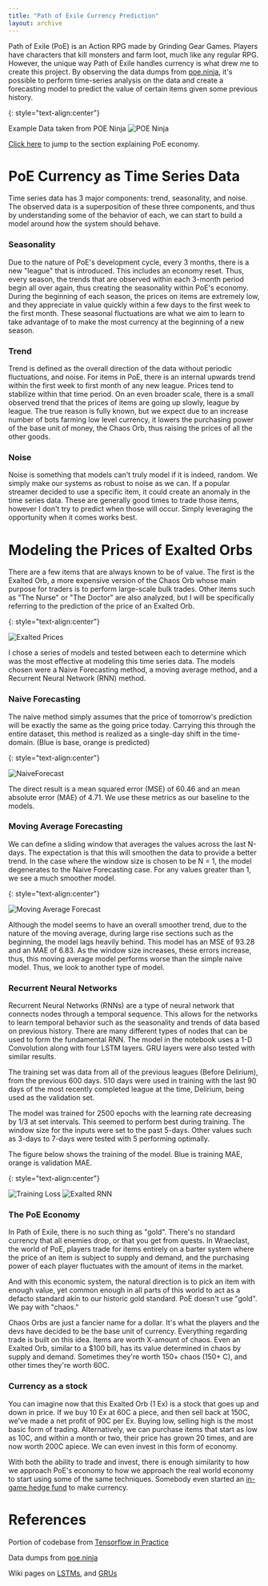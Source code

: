 ```yaml
---
title: "Path of Exile Currency Prediction"
layout: archive
---
```


Path of Exile (PoE) is an Action RPG made by Grinding Gear Games. Players have characters that kill monsters and farm loot, much like any regular RPG. However, the unique way Path of Exile handles currency is what drew me to create this project. By observing the data dumps from [poe.ninja](https://poe.ninja/), it's possible to perform time-series analysis on the data and create a forecasting model to predict the value of certain items given some previous history.

{: style="text-align:center"}

Example Data taken from POE Ninja
![POE Ninja](/assets/images/poedata/poeninja.png)

[Click here](#poeecon) to jump to the section explaining PoE economy.

# PoE Currency as Time Series Data

Time series data has 3 major components: trend, seasonality, and noise. The observed data is a superposition of these three components, and thus by understanding some of the behavior of each, we can start to build a model around how the system should behave.

### Seasonality

Due to the nature of PoE's development cycle, every 3 months, there is a new "league" that is introduced. This includes an economy reset. Thus, every season, the trends that are observed within each 3-month period begin all over again, thus creating the seasonality within PoE's economy. During the beginning of each season, the prices on items are extremely low, and they appreciate in value quickly within a few days to the first week to the first month. These seasonal fluctuations are what we aim to learn to take advantage of to make the most currency at the beginning of a new season.

### Trend

Trend is defined as the overall direction of the data without periodic fluctuations, and noise. For items in PoE, there is an internal upwards trend within the first week to first month of any new league. Prices tend to stabilize within that time period. On an even broader scale, there is a small observed trend that the prices of items are going up slowly, league by league. The true reason is fully known, but we expect due to an increase number of bots farming low level currency, it lowers the purchasing power of the base unit of money, the Chaos Orb, thus raising the prices of all the other goods.

### Noise

Noise is something that models can't truly model if it is indeed, random. We simply make our systems as robust to noise as we can. If a popular streamer decided to use a specific item, it could create an anomaly in the time series data. These are generally good times to trade those items, however I don't try to predict when those will occur. Simply leveraging the opportunity when it comes works best.

# Modeling the Prices of Exalted Orbs

There are a few items that are always known to be of value. The first is the Exalted Orb, a more expensive version of the Chaos Orb whose main purpose for traders is to perform large-scale bulk trades. Other items such as "The Nurse" or "The Doctor" are also analyzed, but I will be specifically referring to the prediction of the price of an Exalted Orb.

{: style="text-align:center"}

![Exalted Prices](/assets/images/poedata/exaltedpriceall.png)

I chose a series of models and tested between each to determine which was the most effective at modeling this time series data. The models chosen were a Naive Forecasting method, a moving average method, and a Recurrent Neural Network (RNN) method.

### Naive Forecasting
The naive method simply assumes that the price of tomorrow's prediction will be exactly the same as the going price today. Carrying this through the entire dataset, this method is realized as a single-day shift in the time-domain. (Blue is base, orange is predicted)

{: style="text-align:center"}

![NaiveForecast](/assets/images/poedata/naiveforecast.png)

The direct result is a mean squared error (MSE) of 60.46 and an mean absolute error (MAE) of 4.71. We use these metrics as our baseline to the models.

### Moving Average Forecasting
We can define a sliding window that averages the values across the last N-days. The expectation is that this will smoothen the data to provide a better trend. In the case where the window size is chosen to be N = 1, the model degenerates to the Naive Forecasting case. For any values greater than 1, we see a much smoother model.

{: style="text-align:center"}

![Moving Average Forecast](/assets/images/poedata/movingaverage.png)

Although the model seems to have an overall smoother trend, due to the nature of the moving average, during large rise sections such as the beginning, the model lags heavily behind. This model has an MSE of 93.28 and an MAE of 6.83. As the window size increases, these errors increase, thus, this moving average model performs worse than the simple naive model. Thus, we look to another type of model.

### Recurrent Neural Networks

Recurrent Neural Networks (RNNs) are a type of neural network that connects nodes through a temporal sequence. This allows for the networks to learn temporal behavior such as the seasonality and trends of data based on previous history. There are many different types of nodes that can be used to form the fundamental RNN. The model in the notebook uses a 1-D Convolution along with four LSTM layers. GRU layers were also tested with similar results.

The training set was data from all of the previous leagues (Before Delirium), from the previous 600 days. 510 days were used in training with the last 90 days of the most recently completed league at the time, Delirium, being used as the validation set.

The model was trained for 2500 epochs with the learning rate decreasing by 1/3 at set intervals. This seemed to perform best during training. The window size for the inputs were set to the past 5-days. Other values such as 3-days to 7-days were tested with 5 performing optimally.

The figure below shows the training of the model. Blue is training MAE, orange is validation MAE.

{: style="text-align:center"}

![Training Loss](/assets/images/poedata/trainingvalloss.png)
![Exalted RNN](/assets/images/poedata/exaltedrnn.png)

<a name="poeecon"></a>
### The PoE Economy

In Path of Exile, there is no such thing as "gold". There's no standard currency that all enemies drop, or that you get from quests. In Wraeclast, the world of PoE, players trade for items entirely on a barter system where the price of an item is subject to supply and demand, and the purchasing power of each player fluctuates with the amount of items in the market.

And with this economic system, the natural direction is to pick an item with enough value, yet common enough in all parts of this world to act as a defacto standard akin to our historic gold standard. PoE doesn't use "gold". We pay with "chaos."

Chaos Orbs are just a fancier name for a dollar. It's what the players and the devs have decided to be the base unit of currency. Everything regarding trade is built on this idea. Items are worth X-amount of chaos. Even an Exalted Orb, similar to a $100 bill, has its value determined in chaos by supply and demand. Sometimes they're worth 150+ chaos (150+ C), and other times they're worth 60C.

### Currency as a stock

You can imagine now that this Exalted Orb (1 Ex) is a stock that goes up and down in price. If we buy 10 Ex at 60C a piece, and then sell back at 150C, we've made a net profit of 90C per Ex. Buying low, selling high is the most basic form of trading. Alternatively, we can purchase items that start as low as 10C, and within a month or two, their price has grown 20 times, and are now worth 200C apiece. We can even invest in this form of economy.

With both the ability to trade and invest, there is enough similarity to how we approach PoE's economy to how we approach the real world economy to start using some of the same techniques. Somebody even started an [in-game hedge fund](https://www.youtube.com/watch?v=NcfNC2epV5Q) to make currency.

# References
Portion of codebase from [Tensorflow in Practice](https://www.coursera.org/professional-certificates/tensorflow-in-practice)

Data dumps from [poe.ninja](https://poe.ninja/)

Wiki pages on [LSTMs](https://en.wikipedia.org/wiki/Long_short-term_memory), and [GRUs](https://en.wikipedia.org/wiki/Gated_recurrent_unit)
